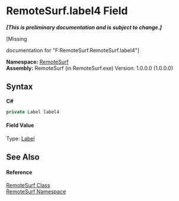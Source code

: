 # RemoteSurf.label4 Field
 _**\[This is preliminary documentation and is subject to change.\]**_

\[Missing <summary> documentation for "F:RemoteSurf.RemoteSurf.label4"\]

**Namespace:**&nbsp;<a href="N_RemoteSurf">RemoteSurf</a><br />**Assembly:**&nbsp;RemoteSurf (in RemoteSurf.exe) Version: 1.0.0.0 (1.0.0.0)

## Syntax

**C#**<br />
``` C#
private Label label4
```


#### Field Value
Type: <a href="http://msdn2.microsoft.com/en-us/library/cca0ee09" target="_self">Label</a>

## See Also


#### Reference
<a href="T_RemoteSurf_RemoteSurf">RemoteSurf Class</a><br /><a href="N_RemoteSurf">RemoteSurf Namespace</a><br />